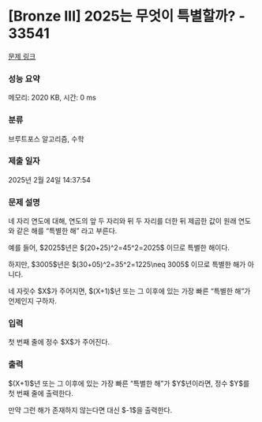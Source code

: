 # [Bronze III] 2025는 무엇이 특별할까? - 33541 

[문제 링크](https://www.acmicpc.net/problem/33541) 

### 성능 요약

메모리: 2020 KB, 시간: 0 ms

### 분류

브루트포스 알고리즘, 수학

### 제출 일자

2025년 2월 24일 14:37:54

### 문제 설명

<p>네 자리 연도에 대해, 연도의 앞 두 자리와 뒤 두 자리를 더한 뒤 제곱한 값이 원래 연도와 같은 해를 “특별한 해” 라고 부른다.</p>

<p>예를 들어, $2025$년은 $(20+25)^2=45^2=2025$ 이므로 특별한 해이다.</p>

<p>하지만, $3005$년은 $(30+05)^2=35^2=1225\neq 3005$ 이므로 특별한 해가 아니다.</p>

<p>네 자릿수 $X$가 주어지면, $(X+1)$년 또는 그 이후에 있는 가장 빠른 “특별한 해”가 언제인지 구하자.</p>

### 입력 

 <p>첫 번째 줄에 정수 $X$가 주어진다.</p>

### 출력 

 <p>$(X+1)$년 또는 그 이후에 있는 가장 빠른 “특별한 해”가 $Y$년이라면, 정수 $Y$를 첫 번째 줄에 출력한다.</p>

<p>만약 그런 해가 존재하지 않는다면 대신 $-1$을 출력한다.</p>

